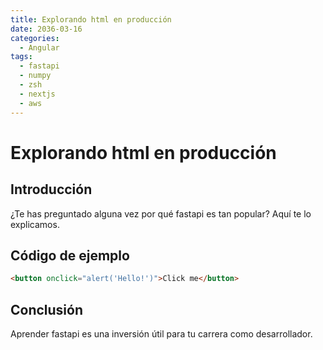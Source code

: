 ```yaml
---
title: Explorando html en producción
date: 2036-03-16
categories:
  - Angular
tags:
  - fastapi
  - numpy
  - zsh
  - nextjs
  - aws
---
```


# Explorando html en producción

## Introducción

¿Te has preguntado alguna vez por qué fastapi es tan popular? Aquí te lo explicamos.

## Código de ejemplo

```html
<button onclick="alert('Hello!')">Click me</button>
```

## Conclusión

Aprender fastapi es una inversión útil para tu carrera como desarrollador.